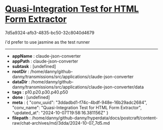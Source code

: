 # [Quasi-Integration Test for HTML Form Extractor](https://claude.ai/chat/3ddadbd1-f74c-4bdf-948e-16b29adc2684)

7d5a9324-afb3-4835-bc50-32c8040d4679

i'd prefer to use jasmine as the test runner

---

* **appName** : claude-json-converter
* **appPath** : claude-json-converter
* **subtask** : [undefined]
* **rootDir** : /home/danny/github-danny/transmissions/src/applications/claude-json-converter
* **dataDir** : /home/danny/github-danny/transmissions/src/applications/claude-json-converter/data
* **tags** : p10.p20.p30.p40.p50
* **done** : [undefined]
* **meta** : {
  "conv_uuid": "3ddadbd1-f74c-4bdf-948e-16b29adc2684",
  "conv_name": "Quasi-Integration Test for HTML Form Extractor",
  "updated_at": "2024-10-07T19:58:16.381156Z"
}
* **filepath** : /home/danny/github-danny/hyperdata/docs/postcraft/content-raw/chat-archives/md/3dda/2024-10-07_7d5.md